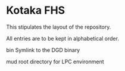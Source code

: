 # Kotaka FHS

This stipulates the layout of the repository.

All entries are to be kept in alphabetical order.

bin
	Symlink to the DGD binary

mud
	root directory for LPC environment
